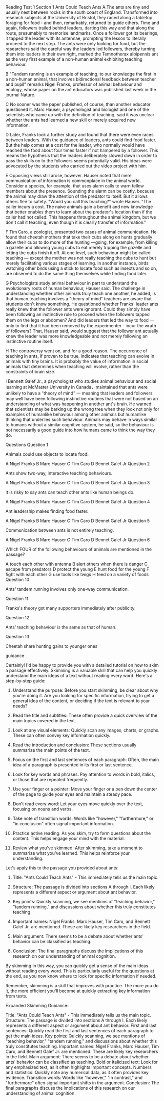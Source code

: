Reading Test 1
Section 1
Ants Could Teach Ants
A The ants are tiny and usually nest between rocks in the south coast of England. Transformed into research subjects at the University of Bristol, they raced along a tabletop foraging for food - and then, remarkably, returned to guide others. Time and again, followers trailed behind leaders, darting this way and that along the route, presumably to memorise landmarks. Once a follower got its bearings, it tapped the leader with its antennae, prompting the lesson to literally proceed to the next step. The ants were only looking for food, but the researchers said the careful way the leaders led followers, thereby turning them into leaders in their own right, marked the Temnothorax albipennis ant as the very first example of a non-human animal exhibiting teaching behaviour.

B "Tandem running is an example of teaching, to our knowledge the first in a non-human animal, that involves bidirectional feedback between teacher and pupil" remarks Nigel Franks, professor of animal behaviour and ecology, whose paper on the ant educators was published last week in the journal Nature.

C No sooner was the paper published, of course, than another educator questioned it. Marc Hauser, a psychologist and biologist and one of the scientists who came up with the definition of teaching, said it was unclear whether the ants had learned a new skill or merely acquired new information.

D Later, Franks took a further study and found that there were even races between leaders. With the guidance of leaders, ants could find food faster. But the help comes at a cost for the leader, who normally would have reached the food about four times faster if not hampered by a follower. This means the hypothesis that the leaders deliberately slowed down in order to pass the skills on to the followers seems potentially valid. His ideas were advocated by the students who carried out the video project with him.

E Opposing views still arose, however. Hauser noted that mere communication of information is commonplace in the animal world. Consider a species, for example, that uses alarm calls to warn fellow members about the presence. Sounding the alarm can be costly, because the animal may draw the attention of the predator to itself. But it allows others flee to safety. "Would you call this teaching?" wrote Hauser. "The caller incurs a cost. The naive animals gain a benefit and new knowledge that better enables them to learn about the predator's location than if the caller had not called. This happens throughout the animal kingdom, but we don't call it teaching, even though it is clearly transfer of information."

F Tim Caro, a zoologist, presented two cases of animal communication. He found that cheetah mothers that take their cubs along on hunts gradually allow their cubs to do more of the hunting —going, for example, from killing a gazelle and allowing young cubs to eat merely tripping the gazelle and letting the cubs finish it off. At one level, such behaviour might be called teaching — except the mother was not really teaching the cubs to hunt but merely facilitating various stages of learning. In another instance, birds watching other birds using a stick to locate food such as insects and so on, are observed to do the same thing themselves while finding food later.

G Psychologists study animal behaviour in part to understand the evolutionary roots of human behaviour, Hauser said. The challenge in understanding whether other animals truly teach one another, he added, is that human teaching involves a "theory of mind" teachers are aware that students don't know something. He questioned whether Franks' leader ants really knew that the follower ants were ignorant. Could they simply have been following an instinctive rule to proceed when the followers tapped them on the legs or abdomen? And did leaders that led the way to food 一 only to find that it had been removed by the experimenter - incur the wrath of followers? That, Hauser said, would suggest that the follower ant actually knew the leader was more knowledgeable and not merely following an instinctive routine itself.

H The controversy went on, and for a good reason. The occurrence of teaching in ants, if proven to be true, indicates that teaching can evolve in animals with tiny brains. It is probably the value of information in social animals that determines when teaching will evolve, rather than the constraints of brain size.

I Bennett Galef Jr., a psychologist who studies animal behaviour and social learning at McMaster University in Canada，maintained that ants were unlikely to have a "theory of mind" 一 meaning that leaders and followers may well have been following instinctive routines that were not based on an understanding of what was happening in another ant's brain. He warned that scientists may be barking up the wrong tree when they look not only for examples of humanlike behaviour among other animals but humanlike thinking that underlies such behaviour. Animals may behave in ways similar to humans without a similar cognitive system, he said, so the behaviour is not necessarily a good guide into how humans came to think the way they do.

Questions
Question 1

Animals could use objects to locate food.

A Nigel Franks
B Marc Hauser
C Tim Caro
D Bennet Galef Jr
Question 2

Ants show two-way, interactive teaching behaviours.

A Nigel Franks
B Marc Hauser
C Tim Caro
D Bennet Galef Jr
Question 3

It is risky to say ants can teach other ants like human beings do.

A Nigel Franks
B Marc Hauser
C Tim Caro
D Bennet Galef Jr
Question 4

Ant leadership makes finding food faster.

A Nigel Franks
B Marc Hauser
C Tim Caro
D Bennet Galef Jr
Question 5

Communication between ants is not entirely teaching.

A Nigel Franks
B Marc Hauser
C Tim Caro
D Bennet Galef Jr
Question 6

Which FOUR of the following behaviours of animals are mentioned in the passage?

A touch each other with antenna
B alert others when there is danger
C escape from predators
D protect the young
E hunt food for the young
F fight with each other
G use tools like twigs
H feed on a variety of foods
Question 10

Ants' tandem running involves only one-way communication.

Question 11

Franks's theory got many supporters immediately after publicity.

Question 12

Ants' teaching behaviour is the same as that of human.

Question 13

Cheetah share hunting gains to younger ones

guidance

Certainly! I'd be happy to provide you with a detailed tutorial on how to skim a passage effectively. Skimming is a valuable skill that can help you quickly understand the main ideas of a text without reading every word. Here's a step-by-step guide:

1. Understand the purpose:
   Before you start skimming, be clear about why you're doing it. Are you looking for specific information, trying to get a general idea of the content, or deciding if the text is relevant to your needs?

2. Read the title and subtitles:
   These often provide a quick overview of the main topics covered in the text.

3. Look at any visual elements:
   Quickly scan any images, charts, or graphs. These can often convey key information quickly.

4. Read the introduction and conclusion:
   These sections usually summarize the main points of the text.

5. Focus on the first and last sentences of each paragraph:
   Often, the main idea of a paragraph is presented in its first or last sentence.

6. Look for key words and phrases:
   Pay attention to words in bold, italics, or those that are repeated frequently.

7. Use your finger or a pointer:
   Move your finger or a pen down the center of the page to guide your eyes and maintain a steady pace.

8. Don't read every word:
   Let your eyes move quickly over the text, focusing on nouns and verbs.

9. Take note of transition words:
   Words like "however," "furthermore," or "in conclusion" often signal important information.

10. Practice active reading:
    As you skim, try to form questions about the content. This helps engage your mind with the material.

11. Review what you've skimmed:
    After skimming, take a moment to summarize what you've learned. This helps reinforce your understanding.

Let's apply this to the passage you provided about ants:

1. Title: "Ants Could Teach Ants" - This immediately tells us the main topic.

2. Structure: The passage is divided into sections A through I. Each likely represents a different aspect or argument about ant behavior.

3. Key points: Quickly scanning, we see mentions of "teaching behavior," "tandem running," and discussions about whether this truly constitutes teaching.

4. Important names: Nigel Franks, Marc Hauser, Tim Caro, and Bennett Galef Jr. are mentioned. These are likely key researchers in the field.

5. Main argument: There seems to be a debate about whether ants' behavior can be classified as teaching.

6. Conclusion: The final paragraphs discuss the implications of this research on our understanding of animal cognition.

By skimming in this way, you can quickly get a sense of the main ideas without reading every word. This is particularly useful for the questions at the end, as you now know where to look for specific information if needed.

Remember, skimming is a skill that improves with practice. The more you do it, the more efficient you'll become at quickly extracting key information from texts.


Expanded Skimming Guidance:

Title: "Ants Could Teach Ants" - This immediately tells us the main topic.
Structure: The passage is divided into sections A through I. Each likely represents a different aspect or argument about ant behavior.
First and last sentences: Quickly read the first and last sentences of each paragraph to get the main ideas.
Key points: Quickly scanning, we see mentions of "teaching behavior," "tandem running," and discussions about whether this truly constitutes teaching.
Important names: Nigel Franks, Marc Hauser, Tim Caro, and Bennett Galef Jr. are mentioned. These are likely key researchers in the field.
Main argument: There seems to be a debate about whether ants' behavior can be classified as teaching.
Bold or italicized text: Look for any emphasized text, as it often highlights important concepts.
Numbers and statistics: Quickly note any numerical data, as it often provides key evidence.
Transition words: Words like "however," "in contrast," and "furthermore" often signal important shifts in the argument.
Conclusion: The final paragraphs discuss the implications of this research on our understanding of animal cognition.